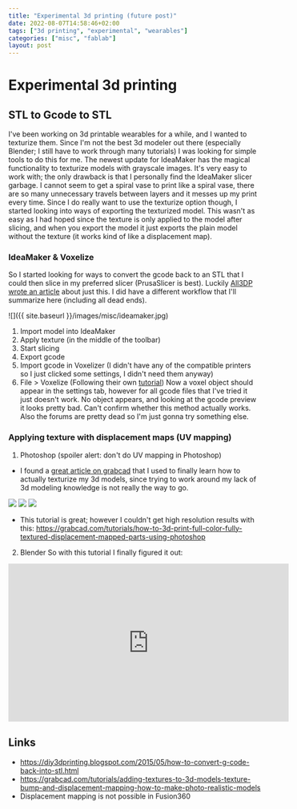 ```yaml
---
title: "Experimental 3d printing (future post)"
date: 2022-08-07T14:58:46+02:00
tags: ["3d printing", "experimental", "wearables"]
categories: ["misc", "fablab"]
layout: post
---
```


# Experimental 3d printing

## STL to Gcode to STL
I've been working on 3d printable wearables for a while, and I wanted to texturize them. Since I'm not the best 3d modeler out there (especially Blender; I still have to work through many tutorials) I was looking for simple tools to do this for me. The newest update for IdeaMaker has the magical functionality to texturize models with grayscale images. It's very easy to work with; the only drawback is that I personally find the IdeaMaker slicer garbage. I cannot seem to get a spiral vase to print like a spiral vase, there are so many unnecessary travels between layers and it messes up my print every time. Since I do really want to use the texturize option though, I started looking into ways of exporting the texturized model. This wasn't as easy as I had hoped since the texture is only applied to the model after slicing, and when you export the model it just exports the plain model without the texture (it works kind of like a displacement map). 

### IdeaMaker & Voxelize
So I started looking for ways to convert the gcode back to an STL that I could then slice in my preferred slicer (PrusaSlicer is best). Luckily [All3DP wrote an article](https://all3dp.com/2/g-code-to-stl-how-to-convert-g-code-back-to-stl/) about just this. I did have a different workflow that I'll summarize here (including all dead ends). 

![]({{ site.baseurl }}/images/misc/ideamaker.jpg)

1. Import model into IdeaMaker
2. Apply texture (in the middle of the toolbar)
3. Start slicing
4. Export gcode
5. Import gcode in Voxelizer (I didn't have any of the compatible printers so I just clicked some settings, I didn't need them anyway)
6. File > Voxelize (Following their own [tutorial](https://voxelizer.com/knowledge_base/articles/360002963734))
Now a voxel object should appear in the settings tab, however for all gcode files that I've tried it just doesn't work. No object appears, and looking at the gcode preview it looks pretty bad. Can't confirm whether this method actually works. Also the forums are pretty dead so I'm just gonna try something else.

### Applying texture with displacement maps (UV mapping)

1. Photoshop (spoiler alert: don't do UV mapping in Photoshop)
- I found a [great article on grabcad](https://grabcad.com/tutorials/adding-textures-to-3d-models-texture-bump-and-displacement-mapping-how-to-make-photo-realistic-models) that I used to finally learn how to actually texturize my 3d models, since trying to work around my lack of 3d modeling knowledge is not really the way to go. 

![](https://d2t1xqejof9utc.cloudfront.net/pictures/files/158443/original.png?1554386692)
![](https://d2t1xqejof9utc.cloudfront.net/pictures/files/158441/original.png?1554385972)
![](https://d2t1xqejof9utc.cloudfront.net/pictures/files/158445/original.png?1554387092)

- This tutorial is great; however I couldn't get high resolution results with this: <https://grabcad.com/tutorials/how-to-3d-print-full-color-fully-textured-displacement-mapped-parts-using-photoshop>

2. Blender
So with this tutorial I finally figured it out:

<iframe width="560" height="315" src="https://www.youtube.com/embed/HmZ6TyHESMk" title="YouTube video player" frameborder="0" allow="accelerometer; autoplay; clipboard-write; encrypted-media; gyroscope; picture-in-picture" allowfullscreen></iframe>

## Links
- <https://diy3dprinting.blogspot.com/2015/05/how-to-convert-g-code-back-into-stl.html>
- <https://grabcad.com/tutorials/adding-textures-to-3d-models-texture-bump-and-displacement-mapping-how-to-make-photo-realistic-models>
- Displacement mapping is not possible in Fusion360